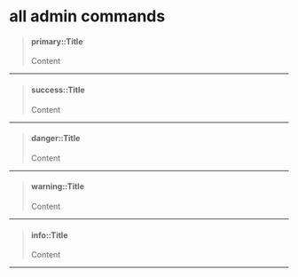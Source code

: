# all admin commands

> #### primary::Title
>
> Content

---

> #### success::Title
>
> Content

---

> #### danger::Title
>
> Content

---

> #### warning::Title
>
> Content

---

> #### info::Title
>
> Content

---
